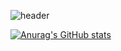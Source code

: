 

<!--
**boogiewooki02/boogiewooki02** is a ✨ _special_ ✨ repository because its `README.md` (this file) appears on your GitHub profile.

Here are some ideas to get you started:

- 🔭 I’m currently working on ...
- 🌱 I’m currently learning ...
- 👯 I’m looking to collaborate on ...
- 🤔 I’m looking for help with ...
- 💬 Ask me about ...
- 📫 How to reach me: ...
- 😄 Pronouns: ...
- ⚡ Fun fact: ...
-->
  
![header](https://capsule-render.vercel.app/api?type=wave&color=auto&text=Hi%20I'm%20Wooki&fontSize=50)

[![Anurag's GitHub stats](https://github-readme-stats.vercel.app/api?username=boogiewooki02)](https://github.com/boogiewooki02/github-readme-stats)

